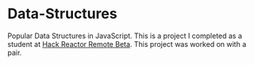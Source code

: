 # Data-Structures
Popular Data Structures in JavaScript. This is a project I completed as a student at [Hack Reactor Remote Beta](http://www.hackreactor.com/remote-beta). This project was worked on with a pair.
